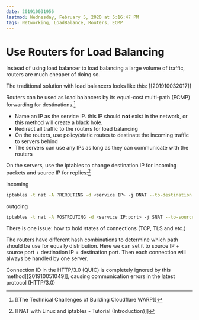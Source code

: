 ```yaml
---
date: 201910031956
lastmod: Wednesday, February 5, 2020 at 5:16:47 PM
tags: Networking, LoadBalance, Routers, ECMP
---
```

# Use Routers for Load Balancing

Instead of using load balancer to load balancing a large volume of traffic, routers are much cheaper of doing so.

The traditional solution with load balancers looks like this:
[[201910032017]]


Routers can be used as load balancers by its equal-cost multi-path (ECMP) forwarding for destinations.[^6778225B3F90]
* Name an IP as the service IP. this IP should **not** exist in the network, or this method will create a black hole.
* Redirect all traffic to the routers for load balancing
* On the routers, use policy/static routes to destinate the incoming traffic to servers behind
* The servers can use any IPs as long as they can communicate with the routers

On the servers, use the iptables to change destination IP for incoming packets and source IP for replies:[^C9BF60671888]

incoming

```bash
iptables -t nat -A PREROUTING -d <service IP> -j DNAT --to-destination <server IP:port>
```

outgoing

```bash
iptables -t nat -A POSTROUTING -d <service IP:port> -j SNAT --to-source <server IP>
```

There is one issue: how to hold states of connections (TCP, TLS and etc.)

The routers have different hash combinations to determine which path should be use for equally distribution. Here we can set it to source IP + source port + destination IP + destination port. Then each connection will always be handled by one server.

Connection ID in the HTTP/3.0 (QUIC) is completely ignored by this method[[201910051049]], causing communication errors in the latest protocol (HTTP/3.0)


[^6778225B3F90]: [[The Technical Challenges of Building Cloudflare WARP]]

[^C9BF60671888]: [[NAT with Linux and iptables - Tutorial (Introduction)]]
